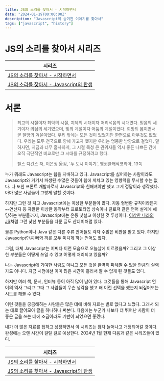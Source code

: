 ```yaml
---
title: JS의 소리를 찾아서 - 시작하면서
date: "2024-01-19T00:00:00Z"
description: "Javascript의 숨겨진 이야기를 찾아서"
tags: ["javascript", "history"]
---
```


# JS의 소리를 찾아서 시리즈

|시리즈|
|---|
|[JS의 소리를 찾아서 - 시작하면서](https://witch.work/posts/javascript-history-start)|
|[JS의 소리를 찾아서 - Javascript의 탄생](https://witch.work/posts/javascript-history-the-birth)|

# 서론

> 최고의 시절이자 최악의 시절, 지혜의 시대이자 어리석음의 시대였다. 믿음의 세기이자 의심의 세기였으며, 빛의 계절이자 어둠의 계절이었다. 희망의 봄이면서 곧 절망의 겨울이었다.
> 우리 앞에는 모든 것이 있었지만 한편으로 아무것도 없었다. 우리는 모두 천국으로 향해 가고자 했지만 우리는 엉뚱한 방향으로 걸었다.
> 말하자면, 지금과 너무 흡사하게, 그 시절 목청 큰 권위자들 역시 좋든 나쁘든 간에 오직 극단적인 비교로만 그 시대를 규정하려고 했다.
>
> 찰스 디킨스 저, 이은정 옮김, '두 도시 이야기', 펭귄클래식코리아, 13쪽

누가 뭐래도 Javascript는 웹을 지배하고 있다. Javascript를 싫어하는 사람이라도 Javascript와 거기서 파생된 수많은 것들이 웹에 끼치고 있는 영향력을 무시할 수는 없다. 나 또한 프론트 개발자로서 Javascript와 친해져야만 했고 그게 정답이라 생각했다. 아마 많은 사람들이 그렇게 말할 것이다.

하지만 그런 것 치고 Javascript에는 이상한 부분들이 많다. 자동 형변환 규칙이라든지 `==`연산자 등 자잘한 이상한 동작부터 프로토타입 상속이나 클로저 같은 언어 설계에 해당하는 부분들까지, Javascript에는 온통 낯설고 이상한 것 투성이다. [이상한 나라의 JS](https://zerolog.vercel.app/posts/weird-js)처럼 그런 낯선 부분들을 다룬 글도 산더미처럼 있다.

물론 Python이나 Java 같은 다른 주류 언어들도 각자 수많은 비판을 받고 있다. 하지만 Javascript만큼 빠와 까를 모두 미치게 하는 언어도 없다.

그럼, 대체 Javascript는 어쩌다 이런 모습으로 오늘날에 이르렀을까? 그리고 그 이상한 부분들은 어떻게 쓰일 수 있고 어떻게 처리되고 있을까?

나는 Javascript에 기여한 사람도 아니고 모든 것을 완벽히 파헤칠 수 있을 만큼의 실력자도 아니다. 지금 시점에선 이미 많은 시간이 흘러서 알 수 없게 된 것들도 있다.

하지만 여러 책, 문서, 인터뷰 등이 아직 많이 남아 있다. 그것들을 통해 Javascript 언어의 역사 그리고 그때 그 사람들이 무슨 생각을 했고 왜 이런 선택을 했는지 되짚어보는 시도를 해볼 수 있다.

이런 것들을 궁금해하는 사람들은 많은 데에 비해 자료는 별로 없다고 느꼈다. 그래서 되는 대로 끌어모아 글을 하나하나 써본다. 다음에는 누군가 나보다 더 뛰어난 사람이 더 좋은 글을 쓰는 데에 조금이라도 기반이 되었으면 좋겠다.

내가 더 많은 자료를 접하고 성장하면서 이 시리즈는 점차 늘어나고 개정되어갈 것이다. 완성에는 오랜 시간이 걸릴 걸로 예상한다. 2024년 1월 현재 다음과 같은 시리즈들이 있다.

|시리즈|
|---|
|[JS의 소리를 찾아서 - 시작하면서](https://witch.work/posts/javascript-history-start)|
|[JS의 소리를 찾아서 - Javascript의 탄생](https://witch.work/posts/javascript-history-the-birth)|